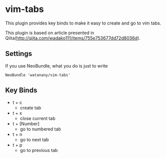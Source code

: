 #  vim-tabs

This plugin provides key binds to make it easy to create and go to vim tabs.

This plugin is based on article presented in Qiita(<http://qiita.com/wadako111/items/755e753677dd72d8036d>).

## Settings
If you use NeoBundle, what you do is just to write
```
NeoBundle 'watanany/vim-tabs'
```

## Key Binds
* t + c
  * create tab
* t + x
  * close current tab
* t + [Number]
  * go to numbered tab
* t + n
  * go to next tab
* t + p
  * go to previous tab

